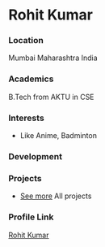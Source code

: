 # Rohit Kumar

### Location

Mumbai Maharashtra India

### Academics

B.Tech from AKTU in CSE

### Interests

- Like Anime, Badminton

### Development

### Projects

- [See more](https://github.com/Rohit22-dev) All projects

### Profile Link

[Rohit Kumar](https://github.com/Rohit22-dev)
